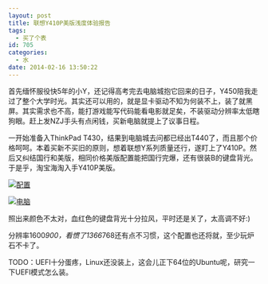 ```yaml
---
layout: post
title: 联想Y410P美版浅度体验报告
tags:
  - 买了个表
id: 705
categories:
  - 水
date: 2014-02-16 13:50:22
---
```


首先缅怀服役快5年的小Y，还记得高考完去电脑城抱它回来的日子，Y450陪我走过了整个大学时光。其实还可以用的，就是显卡驱动不知为何装不上，装了就黑屏。其实需求也不高，能打游戏能写代码能看电影就足矣，不装驱动分辨率太低瞎狗眼。赶上发NZJ手头有点闲钱，买新电脑就提上了议事日程。

一开始准备入ThinkPad T430，结果到电脑城去问都已经出T440了，而且那个价格呵呵。本着买新不买旧的原则，想着联想Y系列质量还行，遂盯上了Y410P。然后又纠结国行和美版，相同价格美版配置能把国行完爆，还有很装B的键盘背光。于是乎，淘宝海淘入手Y410P美版。

<!--more -->

[![配置](http://bcs.duapp.com/codeshurrik-123/QQ图片20140216132146.jpg "配置")](http://bcs.duapp.com/codeshurrik-123/QQ图片20140216132146.jpg)

[![电脑](http://bcs.duapp.com/codeshurrik-123/QQ图片20140216133823.jpg "电脑")](http://bcs.duapp.com/codeshurrik-123/QQ图片20140216133823.jpg)

照出来颜色不太对，血红色的键盘背光十分拉风，平时还是关了，太高调不好:)

分辨率1600*900，看惯了1366*768还有点不习惯，这个配置也还将就，至少玩炉石不卡了。

TODO：UEFI十分蛋疼，Linux还没装上，这会儿正下64位的Ubuntu呢，研究一下UEFI模式怎么装。